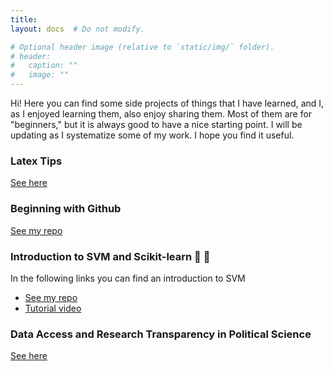 ```yaml
---
title: 
layout: docs  # Do not modify.

# Optional header image (relative to `static/img/` folder).
# header:
#   caption: ""
#   image: ""
---
```


Hi! Here you can find some side projects of things that I have learned, and I, as I enjoyed learning them, also enjoy sharing them. Most of them are for "beginners," but it is always good to have a nice starting point. I will be updating as I systematize some of my work. I hope you find it useful. 

### Latex Tips  
[See here](https://www.overleaf.com/read/rrdfvjbpfyrq)

### Beginning with Github 
[See my repo](https://github.com/gonzalezrostani/Beginning-with-Git/blob/master/labNotes.md)

### Introduction to SVM and Scikit-learn 🤖 🦾
In the following links you can find an introduction to SVM 

* [See my repo](https://github.com/gonzalezrostani/Support-Vector-Machine)
* [Tutorial video](https://pitt.hosted.panopto.com/Panopto/Pages/Viewer.aspx?id=5f994000-d1d1-49bf-bec2-ac810157b3b6)

### Data Access and Research Transparency in Political Science
[See here](https://github.com/gonzalezrostani/academic-kickstart-vale/blob/master/content/resources/Professionalization.pdf)
